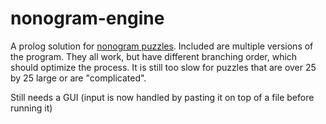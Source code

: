 # nonogram-engine

A prolog solution for [nonogram puzzles](https://en.wikipedia.org/wiki/Nonogram).
Included are multiple versions of the program. They all work, but have different branching order, which should optimize the process. 
It is still too slow for puzzles that are over 25 by 25 large or are "complicated".

Still needs a GUI (input is now handled by pasting it on top of a file before running it)
